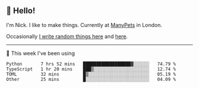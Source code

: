 ## 👋 Hello! 

I'm Nick. I like to make things. Currently at [ManyPets](https://manypets.com) in London.

Occasionally [I write random things here](https://nicksnell.com) and [here](https://twitter.com/nicksnell).

-------

🚀 This week I've been using

<!--START_SECTION:waka-->

```text
Python       7 hrs 52 mins   ██████████████████▓░░░░░░   74.79 %
TypeScript   1 hr 20 mins    ███▒░░░░░░░░░░░░░░░░░░░░░   12.74 %
TOML         32 mins         █▒░░░░░░░░░░░░░░░░░░░░░░░   05.19 %
Other        25 mins         █░░░░░░░░░░░░░░░░░░░░░░░░   04.09 %
```

<!--END_SECTION:waka-->
